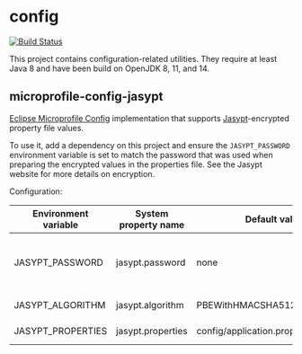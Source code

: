 # config

[![Build Status](https://travis-ci.com/chrisgleissner/config.svg?branch=master)](https://travis-ci.com/chrisgleissner/config)

This project contains configuration-related utilities. They require at least Java 8 and have been build
on OpenJDK 8, 11, and 14.

## microprofile-config-jasypt

[Eclipse Microprofile Config](https://github.com/eclipse/microprofile-config) implementation that supports [Jasypt](http://www.jasypt.org)-encrypted property file values.

To use it, add a dependency on this project and ensure the `JASYPT_PASSWORD` environment variable is set to match the password
that was used when preparing the encrypted values in the properties file. See the Jasypt website for more details on encryption.

Configuration:

| Environment variable | System property name  | Default value  | Description |
|----------------------|-----------------------|----------------|--------------| 
| JASYPT_PASSWORD | jasypt.password | none | Password used for encrypting property values |
| JASYPT_ALGORITHM | jasypt.algorithm | PBEWithHMACSHA512AndAES_256 | Encryption algorithm |
| JASYPT_PROPERTIES | jasypt.properties | config/application.properties | Property filename |
